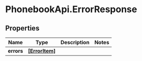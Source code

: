 # PhonebookApi.ErrorResponse

## Properties
Name | Type | Description | Notes
------------ | ------------- | ------------- | -------------
**errors** | [**[ErrorItem]**](ErrorItem.md) |  | 


